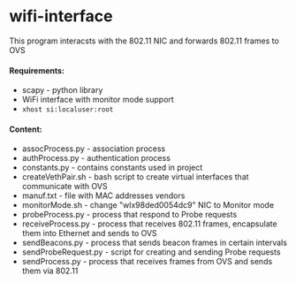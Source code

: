 # wifi-interface
This program interacsts with the 802.11 NIC and forwards 802.11 frames to OVS

#### Requirements:
* scapy - python library
* WiFi interface with monitor mode support
* ``xhost si:localuser:root``

#### Content:
* assocProcess.py - association process
* authProcess.py - authentication process
* constants.py - contains constants used in project
* createVethPair.sh - bash script to create virtual interfaces that communicate with OVS
* manuf.txt - file with MAC addresses vendors
* monitorMode.sh - change "wlx98ded0054dc9" NIC to Monitor mode
* probeProcess.py - process that respond to Probe requests
* receiveProcess.py - process that receives 802.11 frames, encapsulate them into Ethernet and sends to OVS
* sendBeacons.py - process that sends beacon frames in certain intervals
* sendProbeRequest.py - script for creating and sending Probe requests
* sendProcess.py - process that receives frames from OVS and sends them via 802.11
